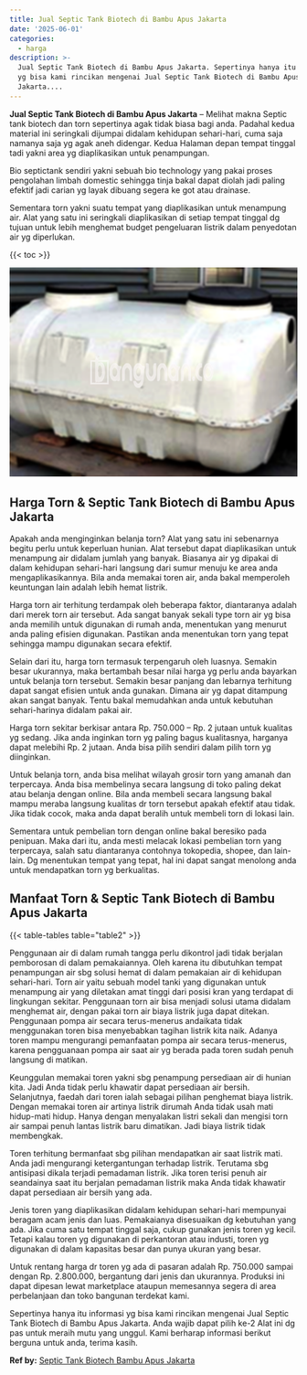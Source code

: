 ```yaml
---
title: Jual Septic Tank Biotech di Bambu Apus Jakarta
date: '2025-06-01'
categories:
  - harga
description: >-
  Jual Septic Tank Biotech di Bambu Apus Jakarta. Sepertinya hanya itu informasi
  yg bisa kami rincikan mengenai Jual Septic Tank Biotech di Bambu Apus
  Jakarta....
---
```


**Jual Septic Tank Biotech di Bambu Apus Jakarta** – Melihat makna Septic tank biotech dan torn sepertinya agak tidak biasa bagi anda. Padahal kedua material ini seringkali dijumpai didalam kehidupan sehari-hari, cuma saja namanya saja yg agak aneh didengar. Kedua Halaman depan tempat tinggal tadi yakni area yg diaplikasikan untuk penampungan.

Bio septictank sendiri yakni sebuah bio technology yang pakai proses pengolahan limbah domestic sehingga tinja bakal dapat diolah jadi paling efektif jadi carian yg layak dibuang segera ke got atau drainase.

Sementara torn yakni suatu tempat yang diaplikasikan untuk menampung air. Alat yang satu ini seringkali diaplikasikan di setiap tempat tinggal dg tujuan untuk lebih menghemat budget pengeluaran listrik dalam penyedotan air yg diperlukan.

{{< toc >}}

![Jual Septic Tank Biotech di Bambu Apus Jakarta](/images/jual-bio-septictank-46.png)

## Harga Torn & Septic Tank Biotech di Bambu Apus Jakarta

Apakah anda menginginkan belanja torn? Alat yang satu ini sebenarnya begitu perlu untuk keperluan hunian. Alat tersebut dapat diaplikasikan untuk menampung air didalam jumlah yang banyak. Biasanya air yg dipakai di dalam kehidupan sehari-hari langsung dari sumur menuju ke area anda mengaplikasikannya. Bila anda memakai toren air, anda bakal memperoleh keuntungan lain adalah lebih hemat listrik.

Harga torn air terhitung terdampak oleh beberapa faktor, diantaranya adalah dari merek torn air tersebut. Ada sangat banyak sekali type torn air yg bisa anda memilih untuk digunakan di rumah anda, menentukan yang menurut anda paling efisien digunakan. Pastikan anda menentukan torn yang tepat sehingga mampu digunakan secara efektif.

Selain dari itu, harga torn termasuk terpengaruh oleh luasnya. Semakin besar ukurannya, maka bertambah besar nilai harga yg perlu anda bayarkan untuk belanja torn tersebut. Semakin besar panjang dan lebarnya terhitung dapat sangat efisien untuk anda gunakan. Dimana air yg dapat ditampung akan sangat banyak. Tentu bakal memudahkan anda untuk kebutuhan sehari-harinya didalam pakai air.

Harga torn sekitar berkisar antara Rp. 750.000 – Rp. 2 jutaan untuk kualitas yg sedang. Jika anda inginkan torn yg paling bagus kualitasnya, harganya dapat melebihi Rp. 2 jutaan. Anda bisa pilih sendiri dalam pilih torn yg diinginkan.

Untuk belanja torn, anda bisa melihat wilayah grosir torn yang amanah dan terpercaya. Anda bisa membelinya secara langsung di toko paling dekat atau belanja dengan online. Bila anda membeli secara langsung bakal mampu meraba langsung kualitas dr torn tersebut apakah efektif atau tidak. Jika tidak cocok, maka anda dapat beralih untuk membeli torn di lokasi lain.

Sementara untuk pembelian torn dengan online bakal beresiko pada penipuan. Maka dari itu, anda mesti melacak lokasi pembelian torn yang terpercaya, salah satu diantaranya contohnya tokopedia, shopee, dan lain-lain. Dg menentukan tempat yang tepat, hal ini dapat sangat menolong anda untuk mendapatkan torn yg berkualitas.

## Manfaat Torn & Septic Tank Biotech di Bambu Apus Jakarta

{{< table-tables table="table2" >}}

Penggunaan air di dalam rumah tangga perlu dikontrol jadi tidak berjalan pemborosan di dalam pemakaiannya. Oleh karena itu dibutuhkan tempat penampungan air sbg solusi hemat di dalam pemakaian air di kehidupan sehari-hari. Torn air yaitu sebuah model tanki yang digunakan untuk menampung air yang diletakan amat tinggi dari posisi kran yang terdapat di lingkungan sekitar. Penggunaan torn air bisa menjadi solusi utama didalam menghemat air, dengan pakai torn air biaya listrik juga dapat ditekan. Penggunaan pompa air secara terus-menerus andaikata tidak menggunakan toren bisa menyebabkan tagihan listrik kita naik. Adanya toren mampu mengurangi pemanfaatan pompa air secara terus-menerus, karena pengguanaan pompa air saat air yg berada pada toren sudah penuh langsung di matikan.

Keunggulan memakai toren yakni sbg penampung persediaan air di hunian kita. Jadi Anda tidak perlu khawatir dapat persediaan air bersih. Selanjutnya, faedah dari toren ialah sebagai pilihan penghemat biaya listrik. Dengan memakai toren air artinya listrik dirumah Anda tidak usah mati hidup-mati hidup. Hanya dengan menyalakan listri sekali dan mengisi torn air sampai penuh lantas listrik baru dimatikan. Jadi biaya listrik tidak membengkak.

Toren terhitung bermanfaat sbg pilihan mendapatkan air saat listrik mati. Anda jadi mengurangi ketergantungan terhadap listrik. Terutama sbg antisipasi dikala terjadi pemadaman listrik. Jika toren terisi penuh air seandainya saat itu berjalan pemadaman listrik maka Anda tidak khawatir dapat persediaan air bersih yang ada.

Jenis toren yang diaplikasikan didalam kehidupan sehari-hari mempunyai beragam acam jenis dan luas. Pemakaianya disesuaikan dg kebutuhan yang ada. Jika cuma satu tempat tinggal saja, cukup gunakan jenis toren yg kecil. Tetapi kalau toren yg digunakan di perkantoran atau industi, toren yg digunakan di dalam kapasitas besar dan punya ukuran yang besar.

Untuk rentang harga dr toren yg ada di pasaran adalah Rp. 750.000 sampai dengan Rp. 2.800.000, bergantung dari jenis dan ukurannya. Produksi ini dapat dipesan lewat marketplace ataupun memesannya segera di area perbelanjaan dan toko bangunan terdekat kami.

Sepertinya hanya itu informasi yg bisa kami rincikan mengenai Jual Septic Tank Biotech di Bambu Apus Jakarta. Anda wajib dapat pilih ke-2 Alat ini dg pas untuk meraih mutu yang unggul. Kami berharap informasi berikut berguna untuk anda, terima kasih.

**Ref by:** [Septic Tank Biotech Bambu Apus Jakarta](https://id.wikipedia.org/wiki/Septic)
